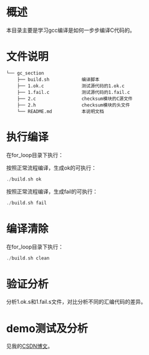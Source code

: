 # 概述

本目录主要是学习gcc编译是如何一步步编译C代码的。

# 文件说明

```shell
└── gc_section
    ├── build.sh 			编译脚本
    ├── 1.ok.c 				测试源代码的1.ok.c
    ├── 1.fail.c 			测试源代码的1.fail.c
    ├── 2.c 				checksum模块的C源文件
    ├── 2.h 				checksum模块的头文件
    └── README.md 			本说明文档
```

# 执行编译

在for_loop目录下执行：

按照正常流程编译，生成ok的可执行：
```c
./build.sh ok
```

按照正常流程编译，生成fail的可执行：
```c
./build.sh fail
```

# 编译清除

在for_loop目录下执行：

```c
./build.sh clean
```

# 验证分析
分析1.ok.s和1.fail.s文件，对比分析不同的汇编代码的差异。

# demo测试及分析
见我的[CSDN博文](http://yyds.recan-li.cn)。